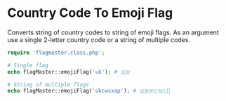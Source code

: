 # Country Code To Emoji Flag
Converts string of country codes to string of emoji flags. As an argument use a single 2-letter country code or a string of multiple codes.

```php
require 'flagmaster.class.php';

# Single flag
echo flagMaster::emojiFlag('uk'); # 🇬🇧

# String of multiple flags
echo flagMaster::emojiFlag('ukcwsxap'); # 🇬🇧🇳🇱🇳🇱🏴

```